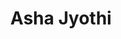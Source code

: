 ---
layout: page
title: Asha Jyothi
description: Now R&D Engineer at SafeSource Direct <br> MS, Chemical Engineering (2023-2025) <br>B.Tech., Chemical Engineering, Osmania University (2023) 
img: assets/img/Asha.jpg
redirect: 
importance: 996
category: Alumni
horizontal: true
---